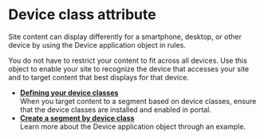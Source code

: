# Device class attribute

Site content can display differently for a smartphone, desktop, or other device by using the Device application object in rules.

You do not have to restrict your content to fit across all devices. Use this object to enable your site to recognize the device that accesses your site and to target content that best displays for that device.

-   **[Defining your device classes](targeting_device_define.md)**  
When you target content to a segment based on device classes, ensure that the device classes are installed and enabled in portal.
-   **[Create a segment by device class](targeting_device_example.md)**  
Learn more about the Device application object through an example.



